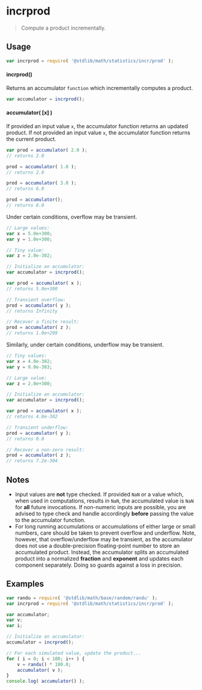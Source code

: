 # incrprod

> Compute a product incrementally.

<section class="usage">

## Usage

```javascript
var incrprod = require( '@stdlib/math/statistics/incr/prod' );
```

#### incrprod()

Returns an accumulator `function` which incrementally computes a product.

```javascript
var accumulator = incrprod();
```

#### accumulator( \[x] )

If provided an input value `x`, the accumulator function returns an updated product. If not provided an input value `x`, the accumulator function returns the current product.

```javascript
var prod = accumulator( 2.0 );
// returns 2.0

prod = accumulator( 1.0 );
// returns 2.0

prod = accumulator( 3.0 );
// returns 6.0

prod = accumulator();
// returns 6.0
```

Under certain conditions, overflow may be transient.

```javascript
// Large values:
var x = 5.0e+300;
var y = 1.0e+300;

// Tiny value:
var z = 2.0e-302;

// Initialize an accumulator:
var accumulator = incrprod();

var prod = accumulator( x );
// returns 5.0e+300

// Transient overflow:
prod = accumulator( y );
// returns Infinity

// Recover a finite result:
prod = accumulator( z );
// returns 1.0e+299
```

Similarly, under certain conditions, underflow may be transient.

```javascript
// Tiny values:
var x = 4.0e-302;
var y = 9.0e-303;

// Large value:
var z = 2.0e+300;

// Initialize an accumulator:
var accumulator = incrprod();

var prod = accumulator( x );
// returns 4.0e-302

// Transient underflow:
prod = accumulator( y );
// returns 0.0

// Recover a non-zero result:
prod = accumulator( z );
// returns 7.2e-304
```

</section>

<!-- /.usage -->

<section class="notes">

## Notes

-   Input values are **not** type checked. If provided `NaN` or a value which, when used in computations, results in `NaN`, the accumulated value is `NaN` for **all** future invocations. If non-numeric inputs are possible, you are advised to type check and handle accordingly **before** passing the value to the accumulator function.
-   For long running accumulations or accumulations of either large or small numbers, care should be taken to prevent overflow and underflow. Note, however, that overflow/underflow may be transient, as the accumulator does not use a double-precision floating-point number to store an accumulated product. Instead, the accumulator splits an accumulated product into a normalized **fraction** and **exponent** and updates each component separately. Doing so guards against a loss in precision.

</section>

<!-- /.notes -->

<section class="examples">

## Examples

```javascript
var randu = require( '@stdlib/math/base/random/randu' );
var incrprod = require( '@stdlib/math/statistics/incr/prod' );

var accumulator;
var v;
var i;

// Initialize an accumulator:
accumulator = incrprod();

// For each simulated value, update the product...
for ( i = 0; i < 100; i++ ) {
    v = randu() * 100.0;
    accumulator( v );
}
console.log( accumulator() );
```

</section>

<!-- /.examples -->

<section class="links">

</section>

<!-- /.links -->
